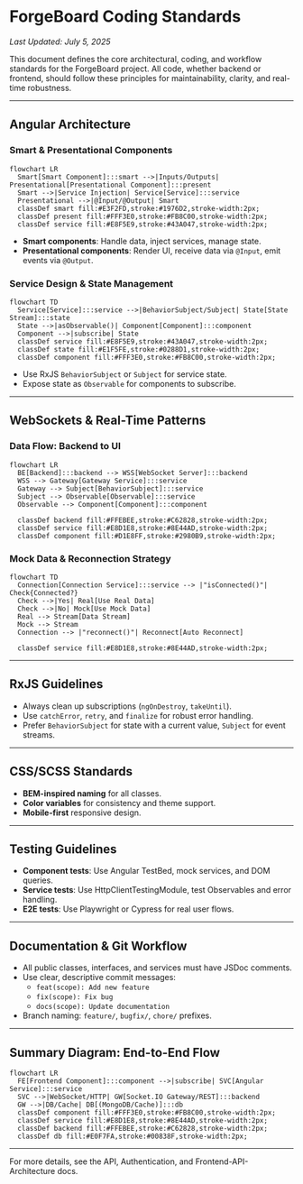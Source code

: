 # ForgeBoard Coding Standards
*Last Updated: July 5, 2025*

This document defines the core architectural, coding, and workflow standards for the ForgeBoard project. All code, whether backend or frontend, should follow these principles for maintainability, clarity, and real-time robustness.

---

## Angular Architecture

### Smart & Presentational Components

```mermaid
flowchart LR
  Smart[Smart Component]:::smart -->|Inputs/Outputs| Presentational[Presentational Component]:::present
  Smart -->|Service Injection| Service[Service]:::service
  Presentational -->|@Input/@Output| Smart
  classDef smart fill:#E3F2FD,stroke:#1976D2,stroke-width:2px;
  classDef present fill:#FFF3E0,stroke:#FB8C00,stroke-width:2px;
  classDef service fill:#E8F5E9,stroke:#43A047,stroke-width:2px;
```

- **Smart components**: Handle data, inject services, manage state.
- **Presentational components**: Render UI, receive data via `@Input`, emit events via `@Output`.

### Service Design & State Management

```mermaid
flowchart TD
  Service[Service]:::service -->|BehaviorSubject/Subject| State[State Stream]:::state
  State -->|asObservable()| Component[Component]:::component
  Component -->|subscribe| State
  classDef service fill:#E8F5E9,stroke:#43A047,stroke-width:2px;
  classDef state fill:#E1F5FE,stroke:#0288D1,stroke-width:2px;
  classDef component fill:#FFF3E0,stroke:#FB8C00,stroke-width:2px;
```

- Use RxJS `BehaviorSubject` or `Subject` for service state.
- Expose state as `Observable` for components to subscribe.

---

## WebSockets & Real-Time Patterns

### Data Flow: Backend to UI

```mermaid
flowchart LR
  BE[Backend]:::backend --> WSS[WebSocket Server]:::backend
  WSS --> Gateway[Gateway Service]:::service
  Gateway --> Subject[BehaviorSubject]:::service
  Subject --> Observable[Observable]:::service
  Observable --> Component[Component]:::component
  
  classDef backend fill:#FFEBEE,stroke:#C62828,stroke-width:2px;
  classDef service fill:#E8D1E8,stroke:#8E44AD,stroke-width:2px;
  classDef component fill:#D1E8FF,stroke:#2980B9,stroke-width:2px;
```

### Mock Data & Reconnection Strategy

```mermaid
flowchart TD
  Connection[Connection Service]:::service --> |"isConnected()"| Check{Connected?}
  Check -->|Yes| Real[Use Real Data]
  Check -->|No| Mock[Use Mock Data]
  Real --> Stream[Data Stream]
  Mock --> Stream
  Connection --> |"reconnect()"| Reconnect[Auto Reconnect]
  
  classDef service fill:#E8D1E8,stroke:#8E44AD,stroke-width:2px;
```

---

## RxJS Guidelines

- Always clean up subscriptions (`ngOnDestroy`, `takeUntil`).
- Use `catchError`, `retry`, and `finalize` for robust error handling.
- Prefer `BehaviorSubject` for state with a current value, `Subject` for event streams.

---

## CSS/SCSS Standards

- **BEM-inspired naming** for all classes.
- **Color variables** for consistency and theme support.
- **Mobile-first** responsive design.

---

## Testing Guidelines

- **Component tests**: Use Angular TestBed, mock services, and DOM queries.
- **Service tests**: Use HttpClientTestingModule, test Observables and error handling.
- **E2E tests**: Use Playwright or Cypress for real user flows.

---

## Documentation & Git Workflow

- All public classes, interfaces, and services must have JSDoc comments.
- Use clear, descriptive commit messages:
  - `feat(scope): Add new feature`
  - `fix(scope): Fix bug`
  - `docs(scope): Update documentation`
- Branch naming: `feature/`, `bugfix/`, `chore/` prefixes.

---

## Summary Diagram: End-to-End Flow

```mermaid
flowchart LR
  FE[Frontend Component]:::component -->|subscribe| SVC[Angular Service]:::service
  SVC -->|WebSocket/HTTP| GW[Socket.IO Gateway/REST]:::backend
  GW -->|DB/Cache| DB[(MongoDB/Cache)]:::db
  classDef component fill:#FFF3E0,stroke:#FB8C00,stroke-width:2px;
  classDef service fill:#E8D1E8,stroke:#8E44AD,stroke-width:2px;
  classDef backend fill:#FFEBEE,stroke:#C62828,stroke-width:2px;
  classDef db fill:#E0F7FA,stroke:#00838F,stroke-width:2px;
```

---

For more details, see the API, Authentication, and Frontend-API-Architecture docs.
